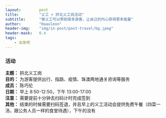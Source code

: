 ```yaml
---
layout:        post
title:         "义工 × 拱北义工岗活动"
subtitle:      "做义工可以帮助很多游客，让自己的内心获得更多能量"
author:        "Haauleon"
header-img:    "img/in-post/post-travel/bg.jpeg"
header-mask:   0.4
tags:
    - 出发吧
---
```


### 活动
**主题：** 拱北义工岗                              
**目的：** 为游客提供出行、指路、疫情、珠澳两地通关咨询等服务                                                  
**成员：** 陈巧伦        
**日期：** 早上 8:50-12:50，下午 13:00-17:00                             
**注意：** 需要提前十分钟去扫码计时完成签到                   
**其他：** 结束的时候需要扫码签退，并且早上的义工活动会提供免费午餐（四菜一汤，跟公务人员一样的食堂待遇），下午的没有                 